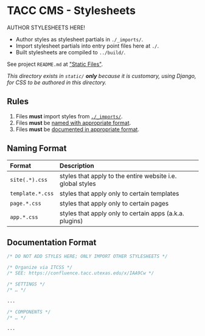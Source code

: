 # TACC CMS - Stylesheets

AUTHOR STYLESHEETS HERE!

- Author styles as stylesheet partials in `./_imports/`.
- Import stylesheet partials into entry point files here at `./`.
- Built stylesheets are compiled to `../build/`.

See project `README.md` at ["Static Files"](/README.md#static-files).

_This directory exists in `static/` __only__ because it is customary, using Django, for CSS to be authored in this directory._

## Rules

1. Files __must__ import styles from [`./_imports/`](./_imports).
1. Files __must__ be [named with appropriate format](#Naming%20Format).
1. Files __must__ be [documented in appropriate format](#Documentation%20Format).

## Naming Format

| Format | Description |
| :- | :- |
| `site(.*).css` | styles that apply to the entire website i.e. global styles
| `template.*.css` | styles that apply only to certain templates
| `page.*.css` | styles that apply only to certain pages
| `app.*.css` | styles that apply only to certain apps (a.k.a. plugins)

## Documentation Format

```css
/* DO NOT ADD STYLES HERE; ONLY IMPORT OTHER STYLESHEETS */

/* Organize via ITCSS */
/* SEE: https://confluence.tacc.utexas.edu/x/IAA9Cw */

/* SETTINGS */
/* … */

...

/* COMPONENTS */
/* … */

...
```

